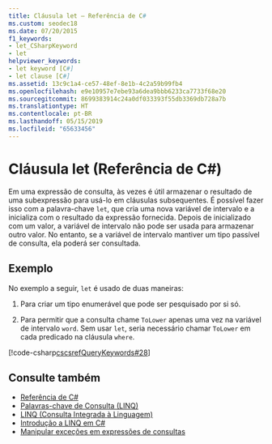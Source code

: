 ```yaml
---
title: Cláusula let – Referência de C#
ms.custom: seodec18
ms.date: 07/20/2015
f1_keywords:
- let_CSharpKeyword
- let
helpviewer_keywords:
- let keyword [C#]
- let clause [C#]
ms.assetid: 13c9c1a4-ce57-48ef-8e1b-4c2a59b99fb4
ms.openlocfilehash: e9e10957e7ebe93a6dea9bbb6233ca7733f68e20
ms.sourcegitcommit: 8699383914c24a0df033393f55db3369db728a7b
ms.translationtype: HT
ms.contentlocale: pt-BR
ms.lasthandoff: 05/15/2019
ms.locfileid: "65633456"
---
```

# <a name="let-clause-c-reference"></a>Cláusula let (Referência de C#)

Em uma expressão de consulta, às vezes é útil armazenar o resultado de uma subexpressão para usá-lo em cláusulas subsequentes. É possível fazer isso com a palavra-chave `let`, que cria uma nova variável de intervalo e a inicializa com o resultado da expressão fornecida. Depois de inicializado com um valor, a variável de intervalo não pode ser usada para armazenar outro valor. No entanto, se a variável de intervalo mantiver um tipo passível de consulta, ela poderá ser consultada.

## <a name="example"></a>Exemplo

No exemplo a seguir, `let` é usado de duas maneiras:

1. Para criar um tipo enumerável que pode ser pesquisado por si só.

2. Para permitir que a consulta chame `ToLower` apenas uma vez na variável de intervalo `word`. Sem usar `let`, seria necessário chamar `ToLower` em cada predicado na cláusula `where`.

[!code-csharp[cscsrefQueryKeywords#28](~/samples/snippets/csharp/VS_Snippets_VBCSharp/CsCsrefQueryKeywords/CS/Let.cs#28)]

## <a name="see-also"></a>Consulte também

- [Referência de C#](../../language-reference/index.md)
- [Palavras-chave de Consulta (LINQ)](query-keywords.md)
- [LINQ (Consulta Integrada à Linguagem)](../../linq/index.md)
- [Introdução a LINQ em C#](../../programming-guide/concepts/linq/getting-started-with-linq.md)
- [Manipular exceções em expressões de consultas](../../linq/handle-exceptions-in-query-expressions.md)
